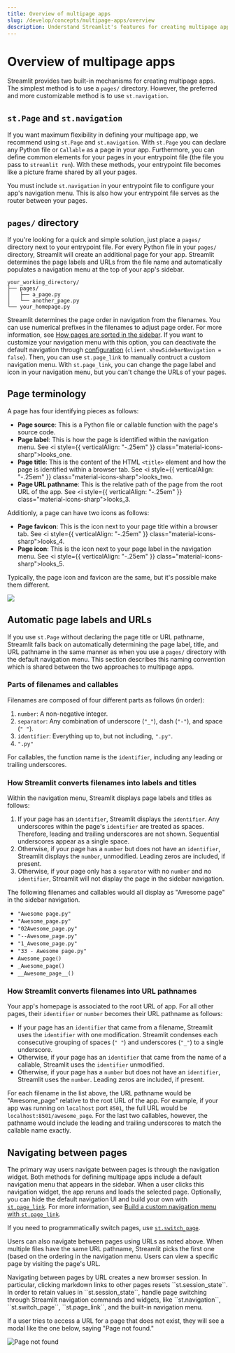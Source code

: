 ```yaml
---
title: Overview of multipage apps
slug: /develop/concepts/multipage-apps/overview
description: Understand Streamlit's features for creating multipage apps
---
```


# Overview of multipage apps

Streamlit provides two built-in mechanisms for creating multipage apps. The simplest method is to use a `pages/` directory. However, the preferred and more customizable method is to use `st.navigation`.

## `st.Page` and `st.navigation`

If you want maximum flexibility in defining your multipage app, we recommend using `st.Page` and `st.navigation`. With `st.Page` you can declare any Python file or `Callable` as a page in your app. Furthermore, you can define common elements for your pages in your entrypoint file (the file you pass to `streamlit run`). With these methods, your entrypoint file becomes like a picture frame shared by all your pages.

You must include `st.navigation` in your entrypoint file to configure your app's navigation menu. This is also how your entrypoint file serves as the router between your pages.

## `pages/` directory

If you're looking for a quick and simple solution, just place a `pages/` directory next to your entrypoint file. For every Python file in your `pages/` directory, Streamlit will create an additional page for your app. Streamlit determines the page labels and URLs from the file name and automatically populates a navigation menu at the top of your app's sidebar.

```
your_working_directory/
├── pages/
│   ├── a_page.py
│   └── another_page.py
└── your_homepage.py
```

Streamlit determines the page order in navigation from the filenames. You can use numerical prefixes in the filenames to adjust page order. For more information, see [How pages are sorted in the sidebar](/develop/concepts/multipage-apps/pages-directory#how-pages-are-sorted-in-the-sidebar). If you want to customize your navigation menu with this option, you can deactivate the default navigation through [configuration](/develop/api-reference/configuration/config.toml) (`client.showSidebarNavigation = false`). Then, you can use `st.page_link` to manually contruct a custom navigation menu. With `st.page_link`, you can change the page label and icon in your navigation menu, but you can't change the URLs of your pages.

## Page terminology

A page has four identifying pieces as follows:

- **Page source**: This is a Python file or callable function with the page's source code.
- **Page label**: This is how the page is identified within the navigation menu. See <i style={{ verticalAlign: "-.25em" }} class="material-icons-sharp">looks_one</i>.
- **Page title**: This is the content of the HTML `<title>` element and how the page is identified within a browser tab. See <i style={{ verticalAlign: "-.25em" }} class="material-icons-sharp">looks_two</i>.
- **Page URL pathname**: This is the relative path of the page from the root URL of the app. See <i style={{ verticalAlign: "-.25em" }} class="material-icons-sharp">looks_3</i>.

Additionly, a page can have two icons as follows:

- **Page favicon**: This is the icon next to your page title within a browser tab. See <i style={{ verticalAlign: "-.25em" }} class="material-icons-sharp">looks_4</i>.
- **Page icon**: This is the icon next to your page label in the navigation menu. See <i style={{ verticalAlign: "-.25em" }} class="material-icons-sharp">looks_5</i>.

Typically, the page icon and favicon are the same, but it's possible make them different.

<div style={{ maxWidth: '564px', margin: 'auto' }}>
<Image caption="1. Page label, 2.Page titles, 3. Page URL pathname, 4.Page favicon, 5. Page icon" src="/images/page_parts.jpg" frame />
</div>

## Automatic page labels and URLs

If you use `st.Page` without declaring the page title or URL pathname, Streamlit falls back on automatically determining the page label, title, and URL pathname in the same manner as when you use a `pages/` directory with the default navigation menu. This section describes this naming convention which is shared between the two approaches to multipage apps.

### Parts of filenames and callables

Filenames are composed of four different parts as follows (in order):

1. `number`: A non-negative integer.
2. `separator`: Any combination of underscore (`"_"`), dash (`"-"`), and space (`" "`).
3. `identifier`: Everything up to, but not including, `".py"`.
4. `".py"`

For callables, the function name is the `identifier`, including any leading or trailing underscores.

### How Streamlit converts filenames into labels and titles

Within the navigation menu, Streamlit displays page labels and titles as follows:

1. If your page has an `identifier`, Streamlit displays the `identifier`. Any underscores within the page's `identifier` are treated as spaces. Therefore, leading and trailing underscores are not shown. Sequential underscores appear as a single space.
2. Otherwise, if your page has a `number` but does not have an `identifier`, Streamlit displays the `number`, unmodified. Leading zeros are included, if present.
3. Otherwise, if your page only has a `separator` with no `number` and no `identifier`, Streamlit will not display the page in the sidebar navigation.

The following filenames and callables would all display as "Awesome page" in the sidebar navigation.

- `"Awesome page.py"`
- `"Awesome_page.py"`
- `"02Awesome_page.py"`
- `"--Awesome_page.py"`
- `"1_Awesome_page.py"`
- `"33 - Awesome page.py"`
- `Awesome_page()`
- `_Awesome_page()`
- `__Awesome_page__()`

### How Streamlit converts filenames into URL pathnames

Your app's homepage is associated to the root URL of app. For all other pages, their `identifier` or `number` becomes their URL pathname as follows:

- If your page has an `identifier` that came from a filename, Streamlit uses the `identifier` with one modification. Streamlit condenses each consecutive grouping of spaces (`" "`) and underscores (`"_"`) to a single underscore.
- Otherwise, if your page has an `identifier` that came from the name of a callable, Streamlit uses the `identifier` unmodified.
- Otherwise, if your page has a `number` but does not have an `identifier`, Streamlit uses the `number`. Leading zeros are included, if present.

For each filename in the list above, the URL pathname would be "Awesome_page" relative to the root URL of the app. For example, if your app was running on `localhost` port `8501`, the full URL would be `localhost:8501/awesome_page`. For the last two callables, however, the pathname would include the leading and trailing underscores to match the callable name exactly.

## Navigating between pages

The primary way users navigate between pages is through the navigation widget. Both methods for defining multipage apps include a default navigation menu that appears in the sidebar. When a user clicks this navigation widget, the app reruns and loads the selected page. Optionally, you can hide the default navigation UI and build your own with [`st.page_link`](/develop/api-reference/widgets/st.page_link). For more information, see [Build a custom navigation menu with `st.page_link`](/develop/tutorials/multipage/st.page_link-nav).

If you need to programmatically switch pages, use [`st.switch_page`](/develop/api-reference/navigation/st.switch_page).

Users can also navigate between pages using URLs as noted above. When multiple files have the same URL pathname, Streamlit picks the first one (based on the ordering in the navigation menu. Users can view a specific page by visiting the page's URL.

<Important>
    Navigating between pages by URL creates a new browser session. In particular, clicking markdown links to other pages resets ``st.session_state``. In order to retain values in ``st.session_state``, handle page switching through Streamlit navigation commands and widgets, like ``st.navigation``, ``st.switch_page``, ``st.page_link``, and the built-in navigation menu.
</Important>

If a user tries to access a URL for a page that does not exist, they will see a modal like the one below, saying "Page not found."

<div style={{ maxWidth: '75%', margin: 'auto' }}>
<Image alt="Page not found" src="/images/mpa-page-not-found.png" />
</div>
